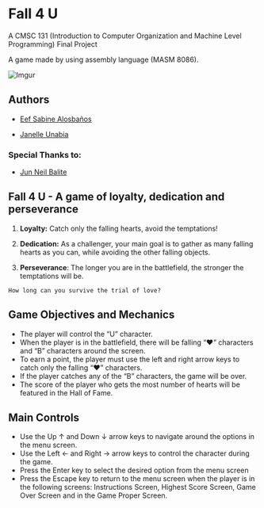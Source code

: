 # Fall 4 U

A CMSC 131 (Introduction to Computer Organization and Machine Level Programming) Final Project

A game made by using assembly language (MASM 8086).

![Imgur](https://imgur.com/NsYnsCE.png)


## Authors

- [Eef Sabine Alosbaños](https://github.com/eefsabine)

- [Janelle Unabia](https://github.com/jefunabia)

### Special Thanks to:

- [Jun Neil Balite](https://github.com/FizzBot007)


## Fall 4 U - A game of loyalty, dedication and perseverance

1. **Loyalty:** Catch only the falling hearts, avoid the temptations! 

2. **Dedication:** As a challenger, your main goal is to gather as many falling hearts as you can, while avoiding the other falling objects. 

3. **Perseverance**: The longer you are in the battlefield, the stronger the temptations will be. 

```
How long can you survive the trial of love?
```

## Game Objectives and Mechanics
-	The player will control the “U” character.
-	When the player is in the battlefield, there will be falling “♥” characters and “B” characters around the screen.
-	To earn a point, the player must use the left and right arrow keys to catch only the falling “♥” characters.
-	If the player catches any of the “B” characters, the game will be over.
-	The score of the player who gets the most number of hearts will be featured in the Hall of Fame. 

## Main Controls
-	Use the Up ↑ and Down ↓ arrow keys to navigate around the options in the menu screen.
-	Use the Left ← and Right → arrow keys to control the character during the game.
-	Press the Enter key to select the desired option from the menu screen
-	Press the Escape key to return to the menu screen when the player is in the following screens: Instructions Screen, Highest Score Screen, Game Over Screen and in the Game Proper Screen.   


